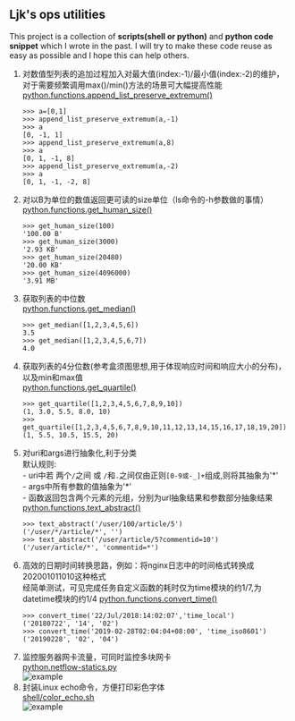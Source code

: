 ## Ljk's ops utilities

This project is a collection of **scripts(shell or python)** and **python code snippet** which I wrote in the past. I will try to make these code reuse as easy as possible and I hope this can help others.


1. 对数值型列表的追加过程加入对最大值(index:-1)/最小值(index:-2)的维护， 对于需要频繁调用max()/min()方法的场景可大幅提高性能  
    [python.functions.append_list_preserve_extremum()](https://github.com/jkklee/Ljk-ops-utilities/blob/master/python/functions.py#L23)
    ```
    >>> a=[0,1]
	>>> append_list_preserve_extremum(a,-1)
	>>> a
	[0, -1, 1]
	>>> append_list_preserve_extremum(a,8)
	>>> a
	[0, 1, -1, 8]
	>>> append_list_preserve_extremum(a,-2)
	>>> a
	[0, 1, -1, -2, 8]
    ```
2. 对以B为单位的数值返回更可读的size单位（ls命令的-h参数做的事情）  
    [python.functions.get_human_size()](https://github.com/jkklee/Ljk-ops-utilities/blob/master/python/functions.py#L43)
    ```
    >>> get_human_size(100)
	'100.00 B'
	>>> get_human_size(3000)
	'2.93 KB'
	>>> get_human_size(20480)
	'20.00 KB'
	>>> get_human_size(4096000)
	'3.91 MB'
    ```
3. 获取列表的中位数  
    [python.functions.get_median()](https://github.com/jkklee/Ljk-ops-utilities/blob/master/python/functions.py#L1)
    ```
    >>> get_median([1,2,3,4,5,6])
	3.5
	>>> get_median([1,2,3,4,5,6,7])
	4.0
    ```
4. 获取列表的4分位数(参考盒须图思想,用于体现响应时间和响应大小的分布)，以及min和max值  
    [python.functions.get_quartile()](https://github.com/jkklee/Ljk-ops-utilities/blob/master/python/functions.py#L7)
    ```
    >>> get_quartile([1,2,3,4,5,6,7,8,9,10])
	(1, 3.0, 5.5, 8.0, 10)
	>>> get_quartile([1,2,3,4,5,6,7,8,9,10,11,12,13,14,15,16,17,18,19,20])
	(1, 5.5, 10.5, 15.5, 20)
    ```
5. 对uri和args进行抽象化,利于分类  
        默认规则:  
        - uri中若 两个`/`之间 或 `/`和`.`之间仅由正则`[0-9或-_]+`组成,则将其抽象为'\*'  
        - args中所有参数的值抽象为'\*'  
        - 函数返回包含两个元素的元组，分别为url抽象结果和参数部分抽象结果  
    [python.functions.text_abstract()](https://github.com/jkklee/Ljk-ops-utilities/blob/master/python/functions.py#L58)
    ```
    >>> text_abstract('/user/100/article/5')
	('/user/*/article/*', '')
	>>> text_abstract('/user/article/5?commentid=10')
	('/user/article/*', 'commentid=*')
    ```
6. 高效的日期时间转换思路，例如：将nginx日志中的时间格式转换成202001011010这种格式  
    经简单测试，可见完成任务自定义函数的耗时仅为time模块的约1/7,为datetime模块的约1/4
    [python.functions.convert_time()](https://github.com/jkklee/Ljk-ops-utilities/blob/master/python/functions.py#L89)
    ```
    >>> convert_time('22/Jul/2018:14:02:07','time_local')
    ('20180722', '14', '02')
    >>> convert_time('2019-02-28T02:04:04+08:00', 'time_iso8601')
    ('20190228', '02', '04')
    ```
 6. 监控服务器网卡流量，可同时监控多块网卡  
     [python.netflow-statics.py](https://github.com/jkklee/Ljk-ops-utilities/blob/master/python/netflow-statics.py)   
     ![example](https://s2.51cto.com/wyfs02/M02/81/FC/wKioL1dGu5HDfYfbAABaNXTdogo428.png)  
 7. 封装Linux echo命令，方便打印彩色字体   
     [shell/color_echo.sh](https://github.com/jkklee/Ljk-ops-utilities/blob/master/shell/color_echo.sh)  
     ![example](https://img-blog.csdnimg.cn/20200705092753329.png)   

 
